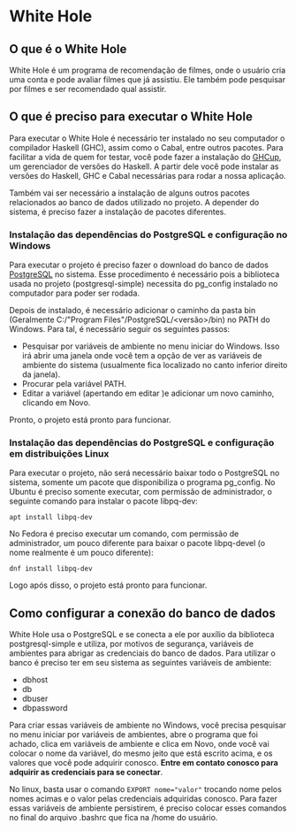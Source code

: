 # White Hole

## O que é o White Hole

White Hole é um programa de recomendação de filmes, onde o usuário cria uma conta e pode avaliar filmes que já assistiu. Ele também pode pesquisar por filmes e ser recomendado qual assistir.

## O que é preciso para executar o White Hole

Para executar o White Hole é necessário ter instalado no seu computador o compilador Haskell (GHC), assim como o Cabal, entre outros pacotes. Para facilitar a vida de quem for testar, você pode fazer a instalação do <a href="https://www.haskell.org/ghcup/" target _blank>GHCup</a>, um gerenciador de versões do Haskell. A partir dele você pode instalar as versões do Haskell, GHC e Cabal necessárias para rodar a nossa aplicação.

Também vai ser necessário a instalação de alguns outros pacotes relacionados ao banco de dados utilizado no projeto. A depender do sistema, é preciso fazer a instalação de pacotes diferentes.

### Instalação das dependências do PostgreSQL e configuração no Windows

Para executar o projeto é preciso fazer o download do banco de dados <a href="https://www.enterprisedb.com/downloads/postgres-postgresql-downloads" target _blank>PostgreSQL</a> no sistema. Esse procedimento é necessário pois a biblioteca usada no projeto (postgresql-simple) necessita do pg_config instalado no computador para poder ser rodada.

Depois de instalado, é necessário adicionar o caminho da pasta bin (Geralmente C:/"Program Files"/PostgreSQL/<versão>/bin) no PATH do Windows. Para tal, é necessário seguir os seguintes passos:

- Pesquisar por variáveis de ambiente no menu iniciar do Windows.
Isso irá abrir uma janela onde você tem a opção de ver as variáveis de ambiente do sistema (usualmente fica localizado no canto inferior direito da janela).
- Procurar pela variável PATH.
- Editar a variável (apertando em editar )e adicionar um novo caminho, clicando em Novo.

Pronto, o projeto está pronto para funcionar.

### Instalação das dependências do PostgreSQL e configuração em distribuições Linux

Para executar o projeto, não será necessário baixar todo o PostgreSQL no sistema, somente um pacote que disponibiliza o programa pg_config.
No Ubuntu é preciso somente executar, com permissão de administrador, o seguinte comando para instalar o pacote libpq-dev:

<code>apt install libpq-dev</code>

No Fedora é preciso executar um comando, com permissão de administrador,  um pouco diferente para baixar o pacote libpq-devel (o nome realmente é um pouco diferente):

<code>dnf install libpq-dev</code>

Logo após disso, o projeto está pronto para funcionar.

## Como configurar a conexão do banco de dados

White Hole usa o PostgreSQL e se conecta a ele por auxílio da biblioteca postgresql-simple e utiliza, por motivos de segurança, variáveis de ambientes para abrigar as credenciais do banco de dados. Para utilizar o banco é preciso ter em seu sistema as seguintes variáveis de ambiente:

- dbhost
- db
- dbuser
- dbpassword

Para criar essas variáveis de ambiente no Windows, você precisa pesquisar no menu iniciar por variáveis de ambientes, abre o programa que foi achado, clica em variáveis de ambiente e clica em Novo, onde você vai colocar o nome da variável, do mesmo jeito que está escrito acima, e os valores que você pode adquirir conosco. <strong>Entre em contato conosco para adquirir as credenciais para se conectar</strong>.

No linux, basta usar o comando <code>EXPORT nome="valor"</code> trocando nome pelos nomes acimas e o valor pelas credenciais adquiridas conosco. Para fazer essas variáveis de ambiente persistirem, é preciso colocar esses comandos no final do arquivo .bashrc que fica na /home do usuário.

